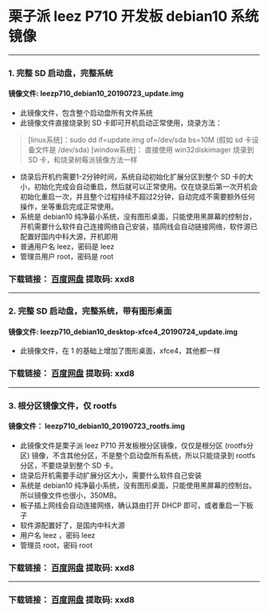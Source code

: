 # 栗子派 leez P710 开发板 debian10 系统镜像

---

### 1. 完整 SD 启动盘，完整系统
#### 镜像文件: leezp710_debian10_20190723_update.img

- 此镜像文件，包含整个启动盘所有文件系统
- 此镜像文件直接烧录到 SD 卡即可开机启动正常使用，烧录方法：
> [linux系统]：sudo dd if=update.img of=/dev/sda bs=10M (假如 sd 卡设备文件是 /dev/sda)
> [window系统]： 直接使用 win32diskimager 烧录到 SD 卡，和烧录树莓派镜像方法一样
- 烧录后开机约需要1-2分钟时间，系统自动初始化扩展分区到整个 SD 卡的大小，初始化完成会自动重启，然后就可以正常使用。仅在烧录后第一次开机会初始化重启一次，并且整个过程持续不超过2分钟，自动完成不需要额外任何操作，坐等重启完成正常使用。
- 系统是 debian10 纯净最小系统，没有图形桌面，只能使用黑屏幕的控制台，开机需要什么软件自己连接网络自己安装，插网线会自动链接网络，软件源已配置好国内中科大源，开机即用
- 普通用户名 leez，密码是 leez
- 管理员用户 root，密码是 root

### 下载链接： [百度网盘](https://pan.baidu.com/s/1owG0KD4MkS8R6a50Kmtilw) 提取码: xxd8
---

### 2. 完整 SD 启动盘，完整系统，带有图形桌面
#### 镜像文件: leezp710_debian10_desktop-xfce4_20190724_update.img

- 此镜像文件，在 1 的基础上增加了图形桌面，xfce4，其他都一样
  
### 下载链接： [百度网盘](https://pan.baidu.com/s/1owG0KD4MkS8R6a50Kmtilw) 提取码: xxd8
---

### 3. 根分区镜像文件，仅 rootfs
#### 镜像文件： leezp710_debian10_20190723_rootfs.img

- 此镜像文件是栗子派 leez P710 开发板根分区镜像，仅仅是根分区 (rootfs分区) 镜像，不含其他分区，不是整个启动盘所有系统，所以只能烧录到 rootfs 分区，不要烧录到整个 SD 卡。
- 烧录后开机需要手动扩展分区大小，需要什么软件自己安装
- 系统是 debian10 纯净最小系统，没有图形桌面，只能使用黑屏幕的控制台。所以镜像文件也很小，350MB。
- 板子插上网线会自动连接网络，确认路由打开 DHCP 即可，或者重启一下板子
- 软件源配置好了，是国内中科大源
- 用户名 leez ，密码 leez
- 管理员 root，密码 root

### 下载链接： [百度网盘](https://pan.baidu.com/s/1owG0KD4MkS8R6a50Kmtilw) 提取码: xxd8

---

### 下载链接： [百度网盘](https://pan.baidu.com/s/1owG0KD4MkS8R6a50Kmtilw) 提取码: xxd8


